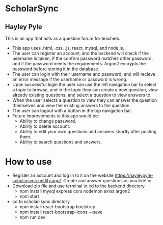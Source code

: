 # ScholarSync

## Hayley Pyle

This is an app that acts as a question forum for teachers. 
- This app uses  .html, .css, .js, react, mysql, and node.js.
- The user can register an account, and the backend will check if the username is taken, if the confirm password matches other password, and if the password meets the requirements. Argon2 encrypts the password before storing it in the database.
- The user can login with their username and password, and will recieve an error message if the username or password is wrong. 
- Upon successful login the user can use the left navigation bar to select a topic to browse, and in the topic they can create a new question, view already existing questions, and select a question to view answers to. 
- When the user selects a question to view they can answer the question themselves and view the existing answers to the question. 
- The user can logout with a button in the top navigation bar. 
- Future Improvements to this app would be:
    - Ability to change password.
    - Ability to delete account.
    - Ability to edit your own questions and answers shortly after posting them. 
    - Ability to search questions and answers.

# How to use
- Register an account and log in to it on the website https://hayleypyle-scholarsync.netlify.app/. Create and answer questions as you like!
or
- Download zip file and use terminal to cd to the backend directory
    - npm install mysql express cors nodemon axios argon2
    - npm start
- cd to scholar-sync directory
    - npm install react-bootstrap bootstrap
    - npm install react-bootstrap-icons —save
    - npm run dev





